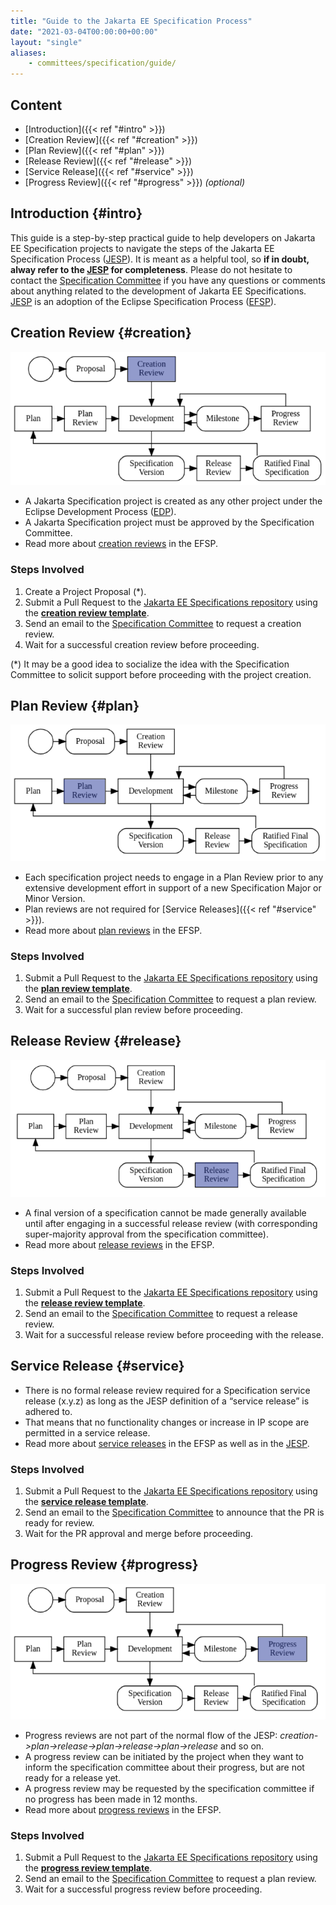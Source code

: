 ```yaml
---
title: "Guide to the Jakarta EE Specification Process"
date: "2021-03-04T00:00:00+00:00"
layout: "single"
aliases:
    - committees/specification/guide/
---
```


## Content

- [Introduction]({{< ref "#intro" >}})
- [Creation Review]({{< ref "#creation" >}})
- [Plan Review]({{< ref "#plan" >}})
- [Release Review]({{< ref "#release" >}})
- [Service Release]({{< ref "#service" >}})
- [Progress Review]({{< ref "#progress" >}}) *(optional)*

## Introduction {#intro}

This guide is a step-by-step practical guide to help developers on Jakarta EE Specification projects to navigate the steps of the Jakarta EE Specification Process ([JESP](https://jakarta.ee/about/jesp/)). 
It is meant as a helpful tool, so **if in doubt, alway refer to the [JESP](https://jakarta.ee/about/jesp/) for completeness**. 
Please do not hesitate to contact the [Specification Committee](mailto:jakarta.ee-spec@eclipse.org) if you have any questions or comments about anything related to the development of Jakarta EE Specifications.
[JESP](https://jakarta.ee/about/jesp/) is an adoption of the Eclipse Specification Process ([EFSP](https://www.eclipse.org/projects/efsp/)).

## Creation Review {#creation}

![Creation Review](JESP_creation-review.png)

* A Jakarta Specification project is created as any other project under the Eclipse Development Process ([EDP](https://www.eclipse.org/projects/dev_process/)).
* A Jakarta Specification project must be approved by the Specification Committee.
* Read more about [creation reviews](https://www.eclipse.org/projects/efsp/#efsp-reviews-creation) in the EFSP.

### Steps Involved

1. Create a Project Proposal (*).
2. Submit a Pull Request to the [Jakarta EE Specifications repository](https://github.com/jakartaee/specifications) using the **[creation review template](https://github.com/jakartaee/specifications/blob/master/creation_review_pr_template.md)**.
3. Send an email to the [Specification Committee](mailto:jakarta.ee-spec@eclipse.org) to request a creation review.
4. Wait for a successful creation review before proceeding.

(*) It may be a good idea to socialize the idea with the Specification Committee to solicit support before proceeding with the project creation.

## Plan Review {#plan}

![Plan Review](JESP_plan-review.png)

* Each specification project needs to engage in a Plan Review prior to any extensive development effort in support of a new Specification Major or Minor Version. 
* Plan reviews are not required for [Service Releases]({{< ref "#service" >}}).
* Read more about [plan reviews](https://www.eclipse.org/projects/efsp/#efsp-reviews-plan) in the EFSP.

### Steps Involved

1. Submit a Pull Request to the [Jakarta EE Specifications repository](https://github.com/jakartaee/specifications) using the **[plan review template](https://github.com/jakartaee/specifications/blob/master/plan_review_pr_template.md)**.
2. Send an email to the [Specification Committee](mailto:jakarta.ee-spec@eclipse.org) to request a plan review.
3. Wait for a successful plan review before proceeding.

## Release Review {#release}

![Release Review](JESP_release-review.png)

* A final version of a specification cannot be made generally available until after engaging in a successful release review (with corresponding super-majority approval from the specification committee).
* Read more about [release reviews](https://www.eclipse.org/projects/efsp/#efsp-reviews-release) in the EFSP.

### Steps Involved

1. Submit a Pull Request to the [Jakarta EE Specifications repository](https://github.com/jakartaee/specifications) using the **[release review template](https://github.com/jakartaee/specifications/blob/master/pull_request_template.md)**.
2. Send an email to the [Specification Committee](mailto:jakarta.ee-spec@eclipse.org) to request a release review.
3. Wait for a successful release review before proceeding with the release.

## Service Release {#service}

* There is no formal release review required for a Specification service release (x.y.z) as long as the JESP definition of a “service release” is adhered to.
* That means that no functionality changes or increase in IP scope are permitted in a service release. 
* Read more about [service releases](https://www.eclipse.org/projects/efsp/#efsp-releases-service) in the EFSP as well as in the [JESP](https://jakarta.ee/about/jesp/).

### Steps Involved

1. Submit a Pull Request to the [Jakarta EE Specifications repository](https://github.com/jakartaee/specifications) using the **[service release template](https://github.com/jakartaee/specifications/blob/master/service_release_pr_template.md)**.
2. Send an email to the [Specification Committee](mailto:jakarta.ee-spec@eclipse.org) to announce that the PR is ready for review.
3. Wait for the PR approval and merge before proceeding.

## Progress Review {#progress}

![Progress Review](JESP_progress-review.png)

* Progress reviews are not part of the normal flow of the JESP: *creation->plan->release->plan->release->plan->release* and so on.
* A progress review can be initiated by the project when they want to inform the specification committee about their progress, but are not ready for a release yet.
* A progress review may be requested by the specification committee if no progress has been made in 12 months.
* Read more about [progress reviews](https://www.eclipse.org/projects/efsp/#efsp-reviews-progress) in the EFSP.

### Steps Involved

1. Submit a Pull Request to the [Jakarta EE Specifications repository](https://github.com/jakartaee/specifications) using the **[progress review template](https://github.com/jakartaee/specifications/blob/master/progress_review_pr_template.md)**.
2. Send an email to the [Specification Committee](mailto:jakarta.ee-spec@eclipse.org) to request a plan review.
3. Wait for a successful progress review before proceeding.

